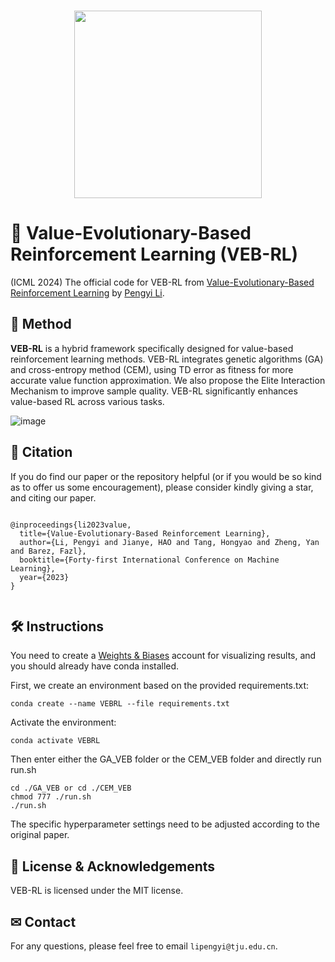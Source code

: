 
<p align="center">
    <br>
    <img src="https://github.com/yeshenpy/VEB-RL/assets/43668853/7e66cbfb-6159-4acf-ba5c-d09418124ed2" width="300"/>
    <br>
<p>

  
# :beginner: Value-Evolutionary-Based Reinforcement Learning (VEB-RL)
(ICML 2024) The official code for VEB-RL from [Value-Evolutionary-Based Reinforcement Learning](https://openreview.net/forum?id=h9LcbJ3l9r) by [Pengyi Li](https://yeshenpy.github.io/).


## :triangular_flag_on_post: Method

**VEB-RL** is a hybrid framework specifically designed for value-based reinforcement learning methods. VEB-RL integrates genetic algorithms (GA) and cross-entropy method (CEM), using TD error as fitness for more accurate value function approximation. We also propose the Elite Interaction Mechanism to improve sample quality. VEB-RL significantly enhances value-based RL across various tasks.

![image](https://github.com/yeshenpy/VEB-RL/assets/43668853/ab222e78-9ef1-49b8-9df3-9b104b366712)



## 🙏 Citation

If you do find our paper or the repository helpful (or if you would be so kind as to offer us some encouragement), please consider kindly giving a star, and citing our paper.
```

@inproceedings{li2023value,
  title={Value-Evolutionary-Based Reinforcement Learning},
  author={Li, Pengyi and Jianye, HAO and Tang, Hongyao and Zheng, Yan and Barez, Fazl},
  booktitle={Forty-first International Conference on Machine Learning},
  year={2023}
}


```


## 🛠️ Instructions


You need to create a [Weights & Biases](https://wandb.ai) account for visualizing results, and you should already have conda installed.

First, we create an environment based on the provided requirements.txt:

```
conda create --name VEBRL --file requirements.txt
```

Activate the environment:

```
conda activate VEBRL
```

Then enter either the GA_VEB folder or the CEM_VEB folder and directly run run.sh

```
cd ./GA_VEB or cd ./CEM_VEB
chmod 777 ./run.sh
./run.sh
```

The specific hyperparameter settings need to be adjusted according to the original paper.


## :beginner: License & Acknowledgements

VEB-RL is licensed under the MIT license.

## ✉ Contact

For any questions, please feel free to email `lipengyi@tju.edu.cn`.

